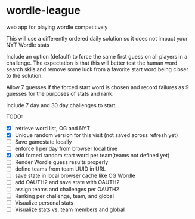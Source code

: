 # wordle-league
 web app for playing wordle competitively
 
 This will use a differently ordered daily solution so it does not impact your NYT Wordle stats
 
 Include an option (default) to force the same first guess on all players in a challenge. The expectation is that this will better test the human word search skils and remove some luck from a favorite start word being closer to the solution.

Allow 7 guesses if the forced start word is chosen and record failures as 9 guesses for the purposes of stats and rank.

 Include 7 day and 30 day challenges to start.

TODO:
- [X] retrieve word list, OG and NYT
- [X] Unique random version for this visit (not saved across refresh yet)
- [ ] Save gamestate locally
- [ ] enforce 1 per day from browser local time
- [X] add forced random start word per team(teams not defined yet)
- [ ] Render Wordle guess results properly
- [ ] define teams from team UUID in URL
- [ ] save state in local browser cache like OG Wordle
- [ ] add OAUTH2 and save state with OAUTH2 
- [ ] assign teams and challenges per OAUTH2
- [ ] Ranking per challenge, team, and global
- [ ] Visualize personal stats
- [ ] Visualize stats vs. team members and global
